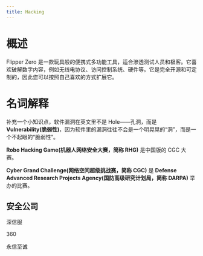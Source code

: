 ```yaml
---
title: Hacking
---
```

# 概述

Flipper Zero 是一款玩具般的便携式多功能工具，适合渗透测试人员和极客。它喜欢破解数字内容，例如无线电协议、访问控制系统、硬件等。它是完全开源和可定制的，因此您可以按照自己喜欢的方式扩展它。

# 名词解释

补充一个小知识点，软件漏洞在英文里不是 Hole——孔洞，而是 **Vulnerability(脆弱性)**，因为软件里的漏洞往往不会是一个明晃晃的“洞”，而是一个不起眼的“脆弱性”。

**Robo Hacking Game(机器人网络安全大赛，简称 RHG)** 是中国版的 CGC 大赛。

**Cyber Grand Challenge(网络空间超级挑战赛，简称 CGC)** 是 **Defense Advanced Research Projects Agency(国防高级研究计划局，简称 DARPA)** 举办的比赛。

## 安全公司

深信服

360

永信至诚
